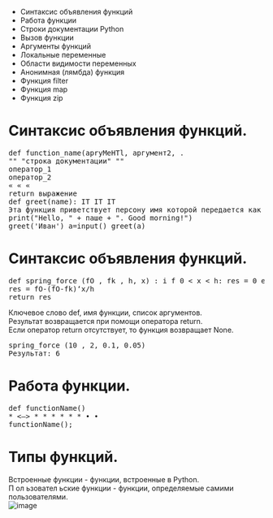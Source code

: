 - Синтаксис объявления функций
- Работа функции
- Строки документации Python
- Вызов функции
- Аргументы функций
- Локальные переменные
- Области видимости переменных
- Анонимная (лямбда) функция
- Функция filter
- Функция map
- Функция zip

# Синтаксис объявления функций.
<pre>
def function_name(apryMeHTl, аргумент2, .
"" "строка документации" ""
оператор_1
оператор_2
« « «
return выражение
def greet(name): IT IT IT
Эта функция приветствует персону имя которой передается как параметр 1Г 1Г 1Г
print("Hello, " + паше + ". Good morning!")
greet('Иван') a=input() greet(a)
</pre>

# Синтаксис объявления функций.
<pre>
def spring_force (fO , fk , h, x) : i f 0 < x < h: res = 0 else :
res = fO-(fO-fk)‘x/h
return res
</pre>                                            
Ключевое слово def, имя функции, список аргументов.<br>
Результат возвращается при помощи оператора return.<br>
Если оператор return отсутствует, то функция возвращает None.<br>
<pre>
spring_force (10 , 2, 0.1, 0.05)
Результат: 6
</pre>

# Работа функции.
<pre>
def functionName() 	
* <—> * * * * * * • •
functionName(); 
</pre> 
# Типы функций.
Встроенные функции - функции, встроенные в Python.<br>
П ол ьзовател ьские функции - функции, определяемые самими пользователями.<br>
![image](https://github.com/tvgVita69/python_functions/assets/98489171/a674486c-c524-41ff-a287-b895fb515a6f)
